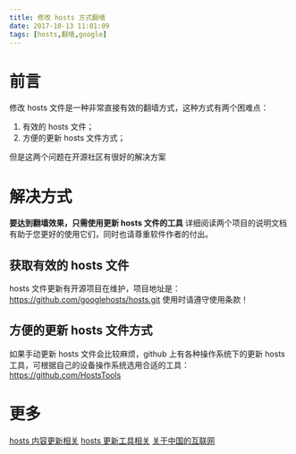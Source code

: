 ```yaml
---
title: 修改 hosts 方式翻墙
date: 2017-10-13 11:01:09
tags: [hosts,翻墙,google]
---
```


# 前言
修改 hosts 文件是一种非常直接有效的翻墙方式，这种方式有两个困难点：
1. 有效的 hosts 文件；
2. 方便的更新 hosts 文件方式；

但是这两个问题在开源社区有很好的解决方案

# 解决方式

**要达到翻墙效果，只需使用更新 hosts 文件的工具**
详细阅读两个项目的说明文档有助于您更好的使用它们，同时也请尊重软件作者的付出。

## 获取有效的 hosts 文件
hosts 文件更新有开源项目在维护，项目地址是：https://github.com/googlehosts/hosts.git
使用时请遵守使用条款！

## 方便的更新 hosts 文件方式
如果手动更新 hosts 文件会比较麻烦，github 上有各种操作系统下的更新 hosts 工具，可根据自己的设备操作系统选用合适的工具：https://github.com/HostsTools

# 更多
[hosts 内容更新相关](https://github.com/racaljk/hosts)
[hosts 更新工具相关](https://github.com/racaljk/hosts/tree/master/tools)
[关于中国的互联网](https://github.com/racaljk/hosts/wiki/关于中国的互联网)

